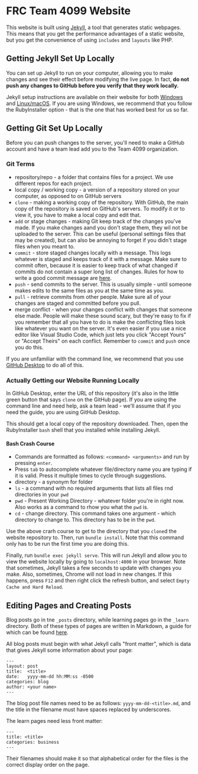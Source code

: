 # FRC Team 4099 Website

This website is built using [Jekyll](http://jekyllrb.com/), a tool that generates static webpages. This means that you get the performance advantages of a static website, but you get the convenience of using `includes` and `layouts` like PHP. 

## Getting Jekyll Set Up Locally

You can set up Jekyll to run on your computer, allowing you to make changes and see their effect before modifying the live page. In fact, **do not push any changes to GitHub before you verify that they work locally.** 

Jekyll setup instructions are available on their website for both [Windows](http://jekyllrb.com/docs/windows/) and [Linux/macOS](http://jekyllrb.com/docs/installation/). If you are using Windows, we recommend that you follow the RubyInstaller option - that is the one that has worked best for us so far.

## Getting Git Set Up Locally

Before you can push changes to the server, you'll need to make a GitHub account and have a team lead add you to the Team 4099 organization. 

### Git Terms
- repository/repo - a folder that contains files for a project. We use different repos for each project.
- local copy  / working copy - a version of a repository stored on your computer, as opposed to on GitHub servers
- `clone` - making a working copy of the repository. With GitHub, the main copy of the repository is saved on GitHub's servers. To modify it or to view it, you have to make a local copy and edit that.
- `add` or stage changes - making Git keep track of the changes you've made. If you make changes aand you don't stage them, they wil not be uploaded to the server. This can be useful (personal settings files that may be created), but can also be annoying to forget if you didn't stage files when you meant to.
- `commit` - store staged changes locally with a message. This logs whatever is staged and keeps track of it with a message. Make sure to commit often, because it is easier to keep track of what changed if commits do not contain a super long list of changes. Rules for how to write a good commit message are [here](https://chris.beams.io/posts/git-commit/#seven-rules).
- `push` - send commits to the server. This is usually simple - until someone makes edits to the same files as you at the same time as you.
- `pull` - retrieve commits from other people. Make sure all of your changes are staged and committed before you pull. 
- merge conflict - when your changes conflict with changes that someone else made. People will make these sound scary, but they're easy to fix if you remember that all you have to do is make the conflicting files look like whatever you want on the server. It's even easier if you use a nice editor like Visual Studio Code, which just lets you click "Accept Yours" or "Accept Theirs" on each conflict. Remember to `commit` and `push` once you do this.

If you are unfamiliar with the command line, we recommend that you use [GitHub Desktop](https://desktop.github.com/) to do all of this.

### Actually Getting our Website Running Locally

In GitHub Desktop, enter the URL of this repository (it's also in the little green button that says `clone` on the GitHub page). If you are using the command line and need help, ask a team lead - we'll assume that if you need the guide, you are using GitHub Desktop.

This should get a local copy of the repository downloaded. Then, open the RubyInstaller `bash` shell that you installed while installing Jekyll.

#### Bash Crash Course

- Commands are formatted as follows: `<command> <arguments>` and run by pressing `enter`. 
- Press `tab` to autocomplete whatever file/directory name you are typing if it is valid. Press it multiple times to cycle through suggestions.
- directory - a synonym for folder
- `ls` - a command with no required arguments that lists all files rnd directories in your `pwd`
- `pwd` - Present Working Directory - whatever folder you're in right now. Also works as a command to rhow you what the `pwd` is.
- `cd` - change directory. This command takes one argument - which directory to change to. This directory has to be in the `pwd`.


Use the above crarh course to get to the directory that you `clone`d the website repository to. Then, run `bundle install`. Note that this command only has to be run the first time you are doing this.

Finally, run `bundle exec jekyll serve`. This will run Jekyll and allow you to view the website locally by going to `localhost:4000` in your browser. Note that sometimes, Jekyll takes a few seconds to update with changes you make. Also, sometimes, Chrome will not load in new changes. If this happens, press `F12` and then right click the refresh button, and select `Empty Cache and Hard Reload`. 

## Editing Pages and Creating Posts

Blog posts go in tne `_posts` directory, while learning pages go in the `_learn` directory. Both of these types of pages are written in Markdown, a guide for which can be found [here](https://guides.github.com/features/mastering-markdown/). 

All blog posts must begin with what Jekyll calls "front matter", which is data that gives Jekyll some information about your page:
```liquid
---
layout: post
title:  <title>
date:   yyyy-mm-dd hh:MM:ss -0500
categories: blog
author: <your name>
---
```
The blog post file names need to be as follows: `yyyy-mm-dd-<title>.md`, and the title in the filename must have spaces replaced by underscores. 

The learn pages need less front matter:
```liquid
---
title: <title>
categories: business
---
```

Their filenames should make it so that alphabetical order for the files is the correct display order on the page. 